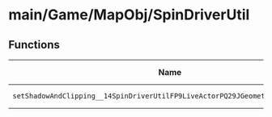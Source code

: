 # main/Game/MapObj/SpinDriverUtil

## Functions

| Name | Address | Match % |
|------|---------|---------|
| `setShadowAndClipping__14SpinDriverUtilFP9LiveActorPQ29JGeometry8TVec3<f>ffPf` | `0x80239140` | :x: (0.0%) |